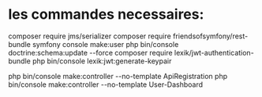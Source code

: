 # les commandes necessaires:
composer require jms/serializer
composer require friendsofsymfony/rest-bundle
symfony console make:user
php bin/console doctrine:schema:update --force
composer require lexik/jwt-authentication-bundle
php bin/console lexik:jwt:generate-keypair

php bin/console make:controller --no-template ApiRegistration
php bin/console make:controller --no-template User-Dashboard







